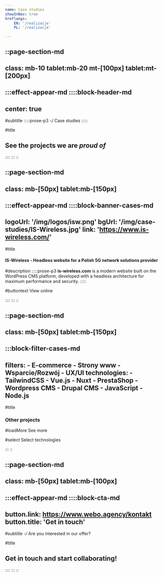 ```yaml
---
name: Case studies
showInNav: true
hreflangs:
    EN: '/realizacje'
    PL: '/realizacje'

---
```

::page-section-md
---
class:  mb-10 tablet:mb-20 mt-[100px] tablet:mt-[200px]
---
:::effect-appear-md
::::block-header-md
---
center: true
---

#subtitle
:::::prose-p3 
*-/* Case studies 
:::::

#title
## See the projects we are *proud of*

::::
:::
::


::page-section-md
---
class: mb-[50px] tablet:mb-[150px]
---
:::effect-appear-md
::::block-banner-cases-md
---
logoUrl: '/img/logos/isw.png'
bgUrl: '/img/case-studies/IS-Wireless.jpg'
link: 'https://www.is-wireless.com/'
---

#title
#### IS-Wireless - Headless website for a Polish 5G network solutions provider

#description
:::::prose-p3
**is-wireless.com** is a modern website built on the WordPress CMS platform, developed with a headless architecture for maximum performance and security.
:::::

#buttontext
View online

::::
:::
::




::page-section-md
---
class: mb-[50px] tablet:mb-[150px]
---

:::block-filter-cases-md
---
filters:
    - E-commerce
    - Strony www
    - Wsparcie/Rozwój
    - UX/UI
technologies:
    - TailwindCSS
    - Vue.js
    - Nuxt
    - PrestaShop
    - Wordpress CMS
    - Drupal CMS
    - JavaScript
    - Node.js
---

#title
### Other projects

#loadMore
See more

#select
Select technologies



:::
::



::page-section-md
---
class: mb-[50px] tablet:mb-[100px]
---
:::effect-appear-md
::::block-cta-md
---
button.link: https://www.webo.agency/kontakt
button.title: 'Get in touch'
---

#subtitle
*-/* Are you interested in our offer?

#title
## Get in touch and start collaborating!


::::
:::
::
